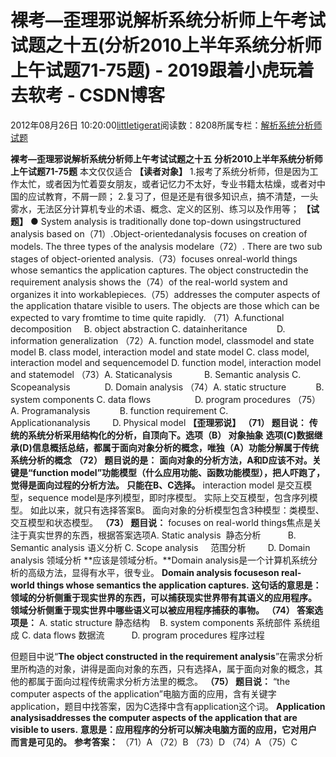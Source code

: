 
# 裸考—歪理邪说解析系统分析师上午考试试题之十五(分析2010上半年系统分析师上午试题71-75题) - 2019跟着小虎玩着去软考 - CSDN博客

2012年08月26日 10:20:00[littletigerat](https://me.csdn.net/littletigerat)阅读数：8208所属专栏：[解析系统分析师试题](https://blog.csdn.net/column/details/system-analyst-2012.html)



**裸考—歪理邪说解析系统分析师上午考试试题之十五**
**分析2010上半年系统分析师上午试题71-75题**
本文仅仅适合
**【读者对象】**
1.报考了系统分析师，但是因为工作太忙，或者因为忙着耍女朋友，或者记忆力不太好，专业书籍太枯燥，或者对中国的应试教育，不屑一顾；
2.复习了，但是还是有很多知识点，搞不清楚，一头雾水，无法区分计算机专业的术语、概念、定义的区别、练习以及作用等；
**【试题】**
● System analysis is traditionally done top-down usingstructured analysis based on（71）.Object-orientedanalysis focuses on creation of models. The three types of the analysis modelare（72）. There are
 two sub stages of object-oriented analysis.（73）focuses onreal-world things whose semantics the application captures. The object constructedin the requirement analysis shows the（74）of the real-world system and organizes it into workablepieces.（75）addresses the computer aspects of the application thatare visible to users. The objects are those which can be expected to vary fromtime to time quite rapidly.
（71）A.functional decomposition     B. object abstraction
C. datainheritance            D. information generalization
（72）A. function model, classmodel and state model
B. class model, interaction model and state model
C. class model, interaction model and sequencemodel
D. function model, interaction model and statemodel
（73）A. Staticanalysis             B. Semantic analysis
C. Scopeanalysis              D. Domain analysis
（74）A. static structure            B. system components
C. data flows                  D. program procedures
（75）A. Programanalysis            B. function requirement
C. Applicationanalysis         D. Physical model
**【歪理邪说】**
**（71） 题目说：**
**传统的系统分析采用结构化的分析，自顶向下。选项（B） 对象抽象**
**选项(C)数据继承(D)信息概括总结，都属于面向对象分析的概念，唯独（A）功能分解属于传统系统分析的概念**
**（72） 题目说的是：**
**面向对象的分析方法，A和D应该不对。关键是“**function model**”功能模型（什么应用功能、函数功能模型），把人吓跑了，觉得是面向过程的分析方法。**
**只能在B、C选择。**
interaction model 是交互模型，sequence model是序列模型，即时序模型。
实际上交互模型，包含序列模型。
如此以来，就只有选择答案B。
面向对象的分析模型包含3种模型：类模型、交互模型和状态模型。
**（73） 题目说：**
focuses on real-world things焦点是关注于真实世界的东西，根据答案选项A. Static analysis  静态分析           B. Semantic analysis 语义分析
C. Scope analysis     范围分析         D. Domain analysis 领域分析
**应该是领域分析。**Domain analysis是一个计算机系统分析的高级方法，显得有水平，很专业。
**Domain analysis focuseson real-world things whose semantics the application captures.**
**这句话的意思是：**
**领域的分析侧重于现实世界的东西，可以捕获现实世界带有其语义的应用程序。**
**领域分析侧重于现实世界中哪些语义可以被应用程序捕获的事物。**
**（74） 答案选项是：**
A. static structure 静态结构    B. system components 系统部件 系统组成
C. data flows 数据流           D. program procedures 程序过程

但题目中说“**The object constructed in the requirement analysis**”在需求分析里所构造的对象，讲得是面向对象的东西，只有选择A，属于面向对象的概念，其他的都属于面向过程传统需求分析方法里的概念。
**（75） 题目说：**
“the computer aspects of the application”电脑方面的应用，含有关键字application，题目中找答案，因为C选择中含有application这个词。
**Application analysisaddresses the computer aspects of the application that are visible to users.**
**意思是：应用程序的分析可以解决电脑方面的应用，它对用户而言是可见的。**
**参考答案：**
（71）A （72）B （73）D （74）A （75）C


